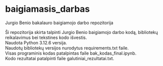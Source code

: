 # baigiamasis_darbas
Jurgio Benio bakalauro baigiamojo darbo repozitorija<br>

Ši repozitorija skirta talpinti Jurgio Benio baigiamojo darbo kodą, bibliotekų reikalavimus bei tekstines kodo išvestis.<br>
Naudota Python 3.12.6 versija.<br>
Naudotų bibliotekų versijos nurodytus requirements.txt faile.<br>
Visas programinis kodas patalpintas faile bak_kodas_final.ipynb.<br>
Kodo rezultatai patalpinti faile galutiniai_rezultatai.txt.<br>

